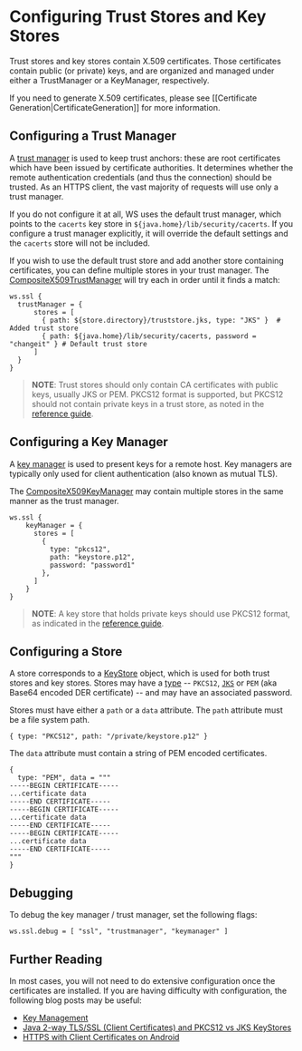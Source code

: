 <!--- Copyright (C) 2009-2014 Typesafe Inc. <http://www.typesafe.com> -->
# Configuring Trust Stores and Key Stores

Trust stores and key stores contain X.509 certificates.  Those certificates contain public (or private) keys, and are organized and managed under either a TrustManager or a KeyManager, respectively.

If you need to generate X.509 certificates, please see [[Certificate Generation|CertificateGeneration]] for more information.

## Configuring a Trust Manager

A [trust manager](http://docs.oracle.com/javase/7/docs/technotes/guides/security/jsse/JSSERefGuide.html#TrustManager) is used to keep trust anchors: these are root certificates which have been issued by certificate authorities.   It determines whether the remote authentication credentials (and thus the connection) should be trusted.  As an HTTPS client, the vast majority of requests will use only a trust manager.  

If you do not configure it at all, WS uses the default trust manager, which points to the `cacerts` key store in `${java.home}/lib/security/cacerts`.  If you configure a trust manager explicitly, it will override the default settings and the `cacerts` store will not be included.

If you wish to use the default trust store and add another store containing certificates, you can define multiple stores in your trust manager.  The [CompositeX509TrustManager](api/scala/index.html#play.api.libs.ws.ssl.CompositeX509TrustManager) will try each in order until it finds a match:

```
ws.ssl {
  trustManager = {
      stores = [
        { path: ${store.directory}/truststore.jks, type: "JKS" }  # Added trust store
        { path: ${java.home}/lib/security/cacerts, password = "changeit" } # Default trust store
      ]
  }
}
```


> **NOTE**: Trust stores should only contain CA certificates with public keys, usually JKS or PEM.  PKCS12 format is supported, but PKCS12 should not contain private keys in a trust store, as noted in the [reference guide](http://docs.oracle.com/javase/7/docs/technotes/guides/security/jsse/JSSERefGuide.html#SunJSSE).

## Configuring a Key Manager

A [key manager](http://docs.oracle.com/javase/7/docs/technotes/guides/security/jsse/JSSERefGuide.html#KeyManager) is used to present keys for a remote host.  Key managers are typically only used for client authentication (also known as mutual TLS).

The [CompositeX509KeyManager](api/scala/index.html#play.api.libs.ws.ssl.CompositeX509KeyManager) may contain multiple stores in the same manner as the trust manager.

```
ws.ssl {
    keyManager = {
      stores = [
        {
          type: "pkcs12",
          path: "keystore.p12",
          password: "password1"
        },
      ]
    }
}
```

> **NOTE**: A key store that holds private keys should use PKCS12 format, as indicated in the [reference guide](http://docs.oracle.com/javase/7/docs/technotes/guides/security/jsse/JSSERefGuide.html#SunJSSE).

## Configuring a Store

A store corresponds to a [KeyStore](http://docs.oracle.com/javase/7/docs/api/java/security/KeyStore.html) object, which is used for both trust stores and key stores.  Stores may have a [type](http://docs.oracle.com/javase/7/docs/technotes/guides/security/StandardNames.html#KeyStore) -- `PKCS12`, [`JKS`](http://docs.oracle.com/javase/7/docs/technotes/guides/security/crypto/CryptoSpec.html#KeystoreImplementation) or `PEM` (aka Base64 encoded DER certificate) -- and may have an associated password.

Stores must have either a `path` or a `data` attribute.  The `path` attribute must be a file system path.

```
{ type: "PKCS12", path: "/private/keystore.p12" }
```

The `data` attribute must contain a string of PEM encoded certificates.

```
{
  type: "PEM", data = """
-----BEGIN CERTIFICATE-----
...certificate data
-----END CERTIFICATE-----
-----BEGIN CERTIFICATE-----
...certificate data
-----END CERTIFICATE-----
-----BEGIN CERTIFICATE-----
...certificate data
-----END CERTIFICATE-----
"""
}
```

## Debugging

To debug the key manager / trust manager, set the following flags:

```
ws.ssl.debug = [ "ssl", "trustmanager", "keymanager" ]
```

## Further Reading

In most cases, you will not need to do extensive configuration once the certificates are installed.  If you are having difficulty with configuration, the following blog posts may be useful:

* [Key Management](http://docs.oracle.com/javase/7/docs/technotes/guides/security/crypto/CryptoSpec.html#KeyManagement)
* [Java 2-way TLS/SSL (Client Certificates) and PKCS12 vs JKS KeyStores](http://blog.palominolabs.com/2011/10/18/java-2-way-tlsssl-client-certificates-and-pkcs12-vs-jks-keystores/)
* [HTTPS with Client Certificates on Android](http://chariotsolutions.com/blog/post/https-with-client-certificates-on/)

